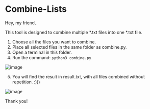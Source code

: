 # Combine-Lists

Hey, my friend,

This tool is designed to combine multiple *.txt files into one *.txt file.

1. Choose all the files you want to combine.
2. Place all selected files in the same folder as combine.py.
3. Open a terminal in this folder.
4. Run the command: `python3 combine.py`

![image](https://github.com/fsn4k3/Combine-Lists/assets/70797855/d15c672e-0214-466b-a270-57e4cc9ac0ac)

5. You will find the result in result.txt, with all files combined without repetition. :)))

![image](https://github.com/fsn4k3/Combine-Lists/assets/70797855/ab363966-e5ce-40e6-b7c3-e55fb91d888a)


Thank you!
